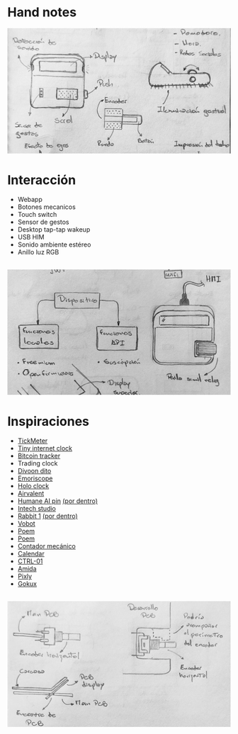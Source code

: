 # Hand notes

<p align="center">
  <a href="img\01-Handnotes.webp"  target="_blank"><img src="img\01-Handnotes2.webp"></a>
</p>

# Interacción
* Webapp
* Botones mecanicos
* Touch switch
* Sensor de gestos
* Desktop tap-tap wakeup
* USB HIM
* Sonido ambiente estéreo
* Anillo luz RGB

<p align="center">
  <br/>
  <a href="img\02-Handnotes.webp"  target="_blank"><img src="img\02-Handnotes2.webp"></a>
</p>

# Inspiraciones
* [TickMeter](https://tickrmeter.com/)
* [Tiny internet clock](https://www.google.com/amp/s/www.instructables.com/Tiny-Internet-Clock)
* [Bitcoin tracker](https://www.instructables.com/Bitcoin-Tracker-Using-a-Raspberry-Pi/)
* Trading clock
* [Divoon dito](https://www.instagram.com/divoom_global)
* [Emoriscope](https://emotiscope.rocks/is_simple.html)
* [Holo clock](https://github.com/fiberpunk1/HoloClock)
* [Airvalent](https://www.instagram.com/airvalent)
* [Humane AI pin](https://humane.com/aipin) [(por dentro)](https://youtu.be/G0nl_jaSBZ0)
* [Intech studio](https://www.instagram.com/intechstudio)
* [Rabbit 1](https://www.rabbit.tech/) [(por dentro)](https://youtu.be/7G7km2rzWk8)
* [Vobot](https://getvobot.com/mini-dock)
* [Poem](https://www.instagram.com/p/C6e6c-So3pr/)
* [Poem](https://www.kickstarter.com/projects/genmon/poem-1-the-ai-poetry-clock)
* [Contador mecánico](https://youtu.be/XlvfNOIMiVw)
* [Calendar](https://makerworld.com/en/models/115260)
* [CTRL-01](https://www.instagram.com/p/C3DRH1LKLF-/)
* [Amida](https://www.instagram.com/amida_watches)
* [Pixly](https://www.kickstarter.com/projects/edifyrobotics/pixly-six-retro-vibes-one-high-tech-ride)
* [Gokux](https://www.instructables.com/Tiny-LiDAR-Laser-Range-Finder/)



<p align="center">
  <br/>
  <a href="img\03-Handnotes.webp" target="_blank"><img src="img\03-Handnotes2.webp"></a>
</p>